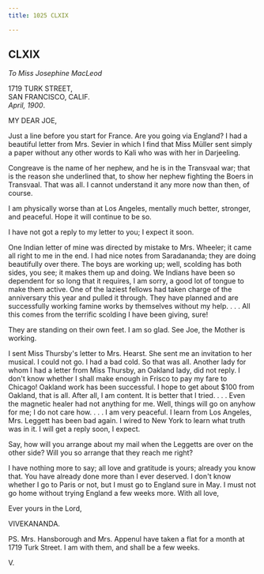 ```yaml
---
title: 1025 CLXIX

---
```

  

  


## CLXIX

*To Miss Josephine MacLeod*

1719 TURK STREET,  
SAN FRANCISCO, CALIF.  
*April, 1900*.

MY DEAR JOE,

Just a line before you start for France. Are you going via England? I
had a beautiful letter from Mrs. Sevier in which I find that Miss Müller
sent simply a paper without any other words to Kali who was with her in
Darjeeling.

Congreave is the name of her nephew, and he is in the Transvaal war;
that is the reason she underlined that, to show her nephew fighting the
Boers in Transvaal. That was all. I cannot understand it any more now
than then, of course.

I am physically worse than at Los Angeles, mentally much better,
stronger, and peaceful. Hope it will continue to be so.

I have not got a reply to my letter to you; I expect it soon.

One Indian letter of mine was directed by mistake to Mrs. Wheeler; it
came all right to me in the end. I had nice notes from Saradananda; they
are doing beautifully over there. The boys are working up; well,
scolding has both sides, you see; it makes them up and doing. We Indians
have been so dependent for so long that it requires, I am sorry, a good
lot of tongue to make them active. One of the laziest fellows had taken
charge of the anniversary this year and pulled it through. They have
planned and are successfully working famine works by themselves without
my help. . . . All this comes from the terrific scolding I have been
giving, sure!

They are standing on their own feet. I am so glad. See Joe, the Mother
is working.

I sent Miss Thursby's letter to Mrs. Hearst. She sent me an invitation
to her musical. I could not go. I had a bad cold. So that was all.
Another lady for whom I had a letter from Miss Thursby, an Oakland lady,
did not reply. I don't know whether I shall make enough in Frisco to pay
my fare to Chicago! Oakland work has been successful. I hope to get
about $100 from Oakland, that is all. After all, I am content. It is
better that I tried. . . . Even the magnetic healer had not anything for
me. Well, things will go on anyhow for me; I do not care how. . . . I am
very peaceful. I learn from Los Angeles, Mrs. Leggett has been bad
again. I wired to New York to learn what truth was in it. I will get a
reply soon, I expect.

Say, how will you arrange about my mail when the Leggetts are over on
the other side? Will you so arrange that they reach me right?

I have nothing more to say; all love and gratitude is yours; already you
know that. You have already done more than I ever deserved. I don't know
whether I go to Paris or not, but I must go to England sure in May. I
must not go home without trying England a few weeks more. With all
love, 

Ever yours in the Lord,

VIVEKANANDA.

  
PS. Mrs. Hansborough and Mrs. Appenul have taken a flat for a month at
1719 Turk Street. I am with them, and shall be a few weeks.

V.